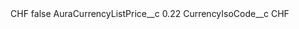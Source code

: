 <?xml version="1.0" encoding="UTF-8"?>
<CustomMetadata xmlns="http://soap.sforce.com/2006/04/metadata" xmlns:xsi="http://www.w3.org/2001/XMLSchema-instance" xmlns:xsd="http://www.w3.org/2001/XMLSchema">
    <label>CHF</label>
    <protected>false</protected>
    <values>
        <field>AuraCurrencyListPrice__c</field>
        <value xsi:type="xsd:double">0.22</value>
    </values>
    <values>
        <field>CurrencyIsoCode__c</field>
        <value xsi:type="xsd:string">CHF</value>
    </values>
</CustomMetadata>
